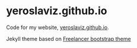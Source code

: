 yeroslaviz.github.io
=========================

Code for my website, [yeroslaviz.github.io](yeroslaviz.github.io).

Jekyll theme based on [Freelancer bootstrap theme ](http://startbootstrap.com/templates/freelancer/)
